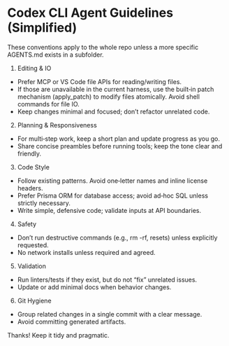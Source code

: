 # Codex CLI Agent Guidelines (Simplified)

These conventions apply to the whole repo unless a more specific AGENTS.md exists in a subfolder.

1) Editing & IO
- Prefer MCP or VS Code file APIs for reading/writing files.
- If those are unavailable in the current harness, use the built‑in patch mechanism (apply_patch) to modify files atomically. Avoid shell commands for file IO.
- Keep changes minimal and focused; don’t refactor unrelated code.

2) Planning & Responsiveness
- For multi‑step work, keep a short plan and update progress as you go.
- Share concise preambles before running tools; keep the tone clear and friendly.

3) Code Style
- Follow existing patterns. Avoid one‑letter names and inline license headers.
- Prefer Prisma ORM for database access; avoid ad‑hoc SQL unless strictly necessary.
- Write simple, defensive code; validate inputs at API boundaries.

4) Safety
- Don’t run destructive commands (e.g., rm -rf, resets) unless explicitly requested.
- No network installs unless required and agreed.

5) Validation
- Run linters/tests if they exist, but do not “fix” unrelated issues.
- Update or add minimal docs when behavior changes.

6) Git Hygiene
- Group related changes in a single commit with a clear message.
- Avoid committing generated artifacts.

Thanks! Keep it tidy and pragmatic.

